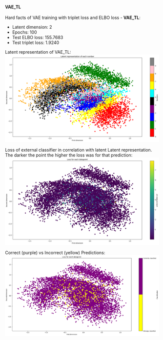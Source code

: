 #### **VAE_TL**
Hard facts of VAE training with triplet loss and ELBO loss - **VAE_TL**:
* Latent dimension: 2  
* Epochs: 100  
* Test ELBO loss: 155.7683
* Test triplet loss: 1.9240

Latent representation of VAE_TL:
![](https://raw.githubusercontent.com/LorenzHW/Master-Thesis/master/Code/progress/pics/progress_4/test_data_latent_rep.png)

Loss of external classifier in correlation with latent Latent representation. The darker the point the higher the loss was for that prediction:
![](https://raw.githubusercontent.com/LorenzHW/Master-Thesis/master/Code/progress/pics/progress_4/test_data_loss_external.png)

Correct (purple) vs Incorrect (yellow) Predictions:
![](https://raw.githubusercontent.com/LorenzHW/Master-Thesis/master/Code/progress/pics/progress_4/test_data_y_vs_pred.png)

